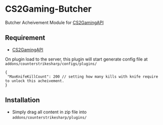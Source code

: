 # CS2Gaming-Butcher
 Butcher Acheivement Module for [CS2GamingAPI](https://github.com/oylsister/CS2GamingAPI/)

 ## Requirement
- [CS2GamingAPI](https://github.com/oylsister/CS2GamingAPI/)

 On plugin load to the server, this plugin will start generate config file at ``addons/counterstrikesharp/configs/plugins/``
 ```jsonc
{
  "MaxKnifeKillCount": 200 // setting how many kills with knife require to unlock this acheivement.
}
 ```

## Installation
- Simply drag all content in zip file into ``addons/counterstrikesharp/plugins/``

